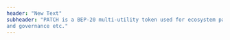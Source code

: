 ```yaml
---
header: "New Text"
subheader: "PATCH is a BEP-20 multi-utility token used for ecosystem participation, treasury 
and governance etc."
---
```

